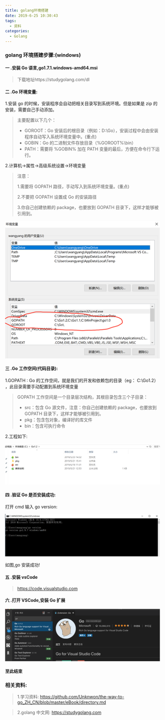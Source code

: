 ```yaml
---
title: golang环境搭建
date: 2019-6-25 10:30:43
tags:
  - 资料
categories:
  - Golang
---
```


### golang 环境搭建步骤:(windows)

<!--more-->

#### 一 .安装 Go 语言,go1.7.1.windows-amd64.msi

> 下载地址https://studygolang.com/dl

#### 二 .Go 环境变量:

1.安装 go 的时候，安装程序会自动把相关目录写到系统环境。但是如果是 zip 的安装，需要自己手动添加。

> 主要配置以下几个：
>
> - GOROOT：Go 安装后的根目录（例如：D:\Go），安装过程中会由安装程序自动写入系统环境变量中。(重点)
> - GOBIN：Go 的二进制文件存放目录（%GOROOT%\bin）
> - PATH：需要将 %GOBIN% 加在 PATH 变量的最后，方便在命令行下运行。

2.计算机->属性->高级系统设置->环境变量

> 注意：
>
> 1.需要将 GOPATH 路径，手动写入到系统环境变量。(重点)
>
> 2.不要把 GOPATH 设置成 Go 的安装路径
>
> 3.你自己创建依赖的 package，也要放到 GOPATH 目录下，这样才能够被引用到。

![](golang环境搭建/go_environment.png)

#### 三 .Go 工作空间(代码目录):

1.GOPATH : Go 的工作空间，就是我们的开发和依赖包的目录（eg： C:\Go1.2） ，此目录需要手动配置到系统环境变量

> GOPATH 工作空间是一个目录层次结构，其根目录包含三个子目录：
>
> - src：包含 Go 源文件，注意：你自己创建依赖的 package，也要放到 GOPATH 目录下，这样才能够被引用到。
> - pkg：包含包对象，编译好的库文件
> - bin：包含可执行命令

2.工程如下:

![](golang环境搭建/go_src.png)

#### 四 .验证 Go 是否安装成功:

打开 cmd 输入 go version:

![你想输入的替代文字](golang环境搭建/go_command.png)

如图,go 安装成功!

#### 五 .安装 vsCode

> https://code.visualstudio.com

#### 六 .打开 VSCode,安装 Go 扩展

![](golang环境搭建/go_extension.png)

#### 至此结束

### 相关资料:

> 1.学习资料: https://github.com/Unknwon/the-way-to-go_ZH_CN/blob/master/eBook/directory.md

> 2.golang 中文网: https://studygolang.com
